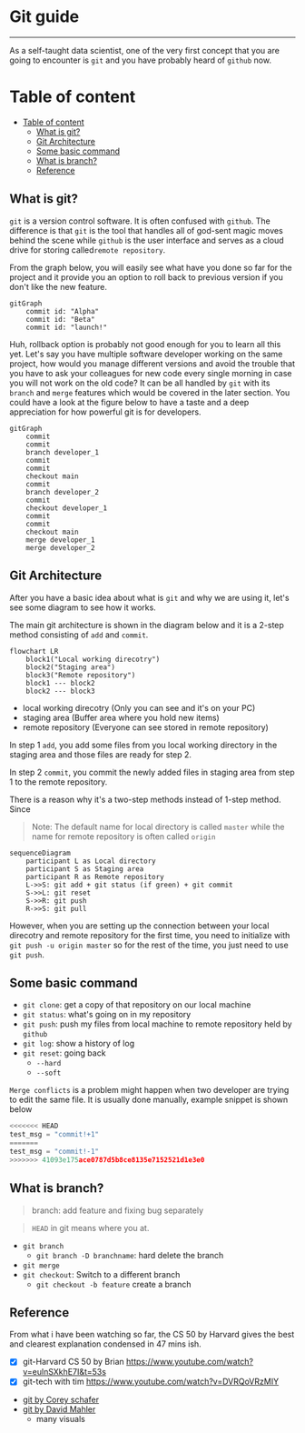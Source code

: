 # Git guide
---
As a self-taught data scientist, one of the very first concept that you are going to encounter is `git` and you have probably heard of `github` now.  

# Table of content
- [Table of content](#table-of-content)
  - [What is git?](#what-is-git)
  - [Git Architecture](#git-architecture)
  - [Some basic command](#some-basic-command)
  - [What is branch?](#what-is-branch)
  - [Reference](#reference)


## What is git?
`git` is a version control software. It is often confused with `github`. The difference is that `git` is the tool that handles all of god-sent magic moves behind the scene while `github` is the user interface and serves as a cloud drive for storing called`remote repository`.

From the graph below, you will easily see what have you done so far for the project and it provide you an option to roll back to previous version if you don't like the new feature.
```mermaid
gitGraph
    commit id: "Alpha"
    commit id: "Beta"
    commit id: "launch!"
```
Huh, rollback option is probably not good enough for you to learn all this yet. Let's say you have multiple software developer working on the same project, how would you manage different versions and avoid the trouble that you have to ask your colleagues for new code every single morning in case you will not work on the old code? It can be all handled by `git` with its `branch` and `merge` features which would be covered in the later section. You could have a look at the figure below to have a taste and a deep appreciation for how powerful git is for developers.

```mermaid
gitGraph
    commit
    commit
    branch developer_1
    commit
    commit
    checkout main
    commit
    branch developer_2
    commit
    checkout developer_1
    commit
    commit
    checkout main
    merge developer_1
    merge developer_2
```


## Git Architecture

After you have a basic idea about what is `git` and why we are using it, let's see some diagram to see how it works.

The main git architecture is shown in the diagram below and it is a 2-step method consisting of `add` and `commit`. 
```mermaid
flowchart LR
    block1("Local working direcotry")
    block2("Staging area")
    block3("Remote repository")
    block1 --- block2
    block2 --- block3
```

- local working direcotry (Only you can see and it's on your PC)
- staging area (Buffer area where you hold new items)
- remote repository (Everyone can see stored in remote repository)

In step 1 `add`, you add some files from you local working directory in the staging area and those files are ready for step 2.

In step 2 `commit`, you commit the newly added files in staging area from step 1 to the remote repository.

There is a reason why it's a two-step methods instead of 1-step method. Since  

> Note: The default name for local directory is called `master` while the name for remote repository is often called `origin`

```mermaid
sequenceDiagram
    participant L as Local directory
    participant S as Staging area
    participant R as Remote repository
    L->>S: git add + git status (if green) + git commit
    S->>L: git reset
    S->>R: git push
    R->>S: git pull
```

However, when you are setting up the connection between your local direcotry and remote repository for the first time, you need to initialize with `git push -u origin master` so for the rest of the time, you just need to use `git push`.

## Some basic command
- `git clone`: get a copy of that repository on our local machine
- `git status`: what's going on in my repository
- `git push`: push my files from local machine to remote repository held by `github`
- `git log`: show a history of log
- `git reset`: going back
  - `--hard` 
  - `--soft`




`Merge conflicts` is a problem might happen when two developer are trying to edit the same file. It is usually done manually, example snippet is shown below

```python
<<<<<<< HEAD
test_msg = "commit!+1"
=======
test_msg = "commit!-1"
>>>>>>> 41093e175ace0787d5b8ce8135e7152521d1e3e0
```




## What is branch?
> branch: add feature and fixing bug separately

> `HEAD` in git means where you at.

- `git branch`
  - `git branch -D branchname`: hard delete the branch
- `git merge`
- `git checkout`: Switch to a different branch 
  - `git checkout -b feature` create a branch



## Reference

From what i have been watching so far, the CS 50 by Harvard gives the best and clearest explanation condensed in 47 mins ish.
 
- [x] git-Harvard CS 50 by Brian https://www.youtube.com/watch?v=eulnSXkhE7I&t=53s
- [x] git-tech with tim https://www.youtube.com/watch?v=DVRQoVRzMIY
- [git by Corey schafer](https://www.youtube.com/watch?v=HVsySz-h9r4)
- [git by David Mahler](https://www.youtube.com/watch?v=uR6G2v_WsRA&t=10s)
  - many visuals

